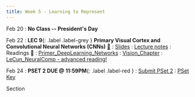 ```yaml
---
title: Week 5 - Learning to Represent
---
```


Feb 20
: **No Class -- President's Day**

Feb 22
:  **LEC 9**{: .label .label-grey } **Primary Visual Cortex and Convolutional Neural Networks (CNNs)** [🎥](https://harvard.hosted.panopto.com/Panopto/Pages/Viewer.aspx?id=a282e14a-c13e-4510-a56b-afa101061777)
    : [Slides](https://canvas.harvard.edu/files/16972696/download?download_frd=1)
: [Lecture notes](https://canvas.harvard.edu/files/17070498/download?download_frd=1)
: Readings 📖
: [Primer_DeepLearning_Networks](https://canvas.harvard.edu/files/16963742/download?download_frd=1)
: [Vision_Chapter](https://canvas.harvard.edu/files/16962612/download?download_frd=1)
: [LeCun_NeuralComp - advanced reading!](https://canvas.harvard.edu/files/16963800/download?download_frd=1)

<!--
: * [The Neuroscience of Vision]
: * [Neural Networks and Deep Learning]
: * [Interactive CNN Explainer]
-->

Feb 24
:  **PSET 2 DUE @ 11:59PM**{: .label .label-red }
    : [Submit PSet 2](https://canvas.harvard.edu/courses/115291/assignments/683733)
: [PSet Key](https://canvas.harvard.edu/files/17046843/download?download_frd=1)

Section
